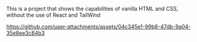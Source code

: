This is a project that shows the capabilities of vanilla HTML and CSS, without the use of React and TailWind

https://github.com/user-attachments/assets/04c345e1-99b6-47db-9a04-35e8ee3c84b3

